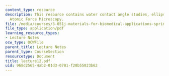 ```yaml
---
content_type: resource
description: This resource contains water contact angle studies, ellipsometry and
  Atomic Force Microscopy.
file: /media/courses/3-051j-materials-for-biomedical-applications-spring-2006/968d25654ab201d30781f28b55023b62_lecture12.pdf
file_type: application/pdf
learning_resource_types:
- Lecture Notes
ocw_type: OCWFile
parent_title: Lecture Notes
parent_type: CourseSection
resourcetype: Document
title: lecture12.pdf
uid: 968d2565-4ab2-01d3-0781-f28b55023b62
---
```

